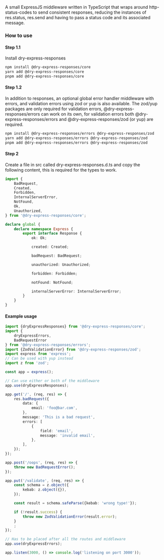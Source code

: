 A small ExpressJS middleware written in TypeScript that wraps around
http-status-codes to send consistent responses, reducing the instances
of
res.status, res.send and having to pass a status code and
its associated message.

### How to use

#### Step 1.1

Install dry-express-responses

```bash
npm install @dry-express-responses/core
yarn add @dry-express-responses/core
pnpm add @dry-express-responses/core
```

#### Step 1.2

In addition to responses, an optional global error handler middleware
with errors, and validation errors using zod or yup is also available.
The zod/yup packages are only required for validation errors,
@dry-express-responses/errors can work on its own, for validation
errors both @dry-express-responses/errors and
@dry-express-responses/zod (or yup) are required.

```bash
npm install @dry-express-responses/errors @dry-express-responses/zod
yarn add @dry-express-responses/errors @dry-express-responses/zod
pnpm add @dry-express-responses/errors @dry-express-responses/zod
```

#### Step 2

Create a file in src called dry-express-responses.d.ts and copy the
following content, this is required for the types to work.

```typescript
import {
	BadRequest,
	Created,
	Forbidden,
	InternalServerError,
	NotFound,
	Ok,
	Unauthorized,
} from '@dry-express-responses/core';

declare global {
	declare namespace Express {
		export interface Response {
			ok: Ok;

			created: Created;

			badRequest: BadRequest;

			unauthorized: Unauthorized;

			forbidden: Forbidden;

			notFound: NotFound;

			internalServerError: InternalServerError;
		}
	}
}
```

#### Example usage

```typescript
import {dryExpressResponses} from '@dry-express-responses/core';
import {
	dryExpressErrors,
	BadRequestError
} from '@dry-express-responses/errors';
import {ZodValidationError} from '@dry-express-responses/zod';
import express from 'express';
// Can be used with yup instead
import z from 'zod';

const app = express();

// Can use either or both of the middleware
app.use(dryExpressResponses);

app.get('/', (req, res) => {
	res.badRequest({
		data: {
			email: 'foo@bar.com',
		},
		message: 'This is a bad request',
		errors: [
			{
				field: 'email',
				message: 'invalid email',
			},
		],
	});
});

app.post('/oops', (req, res) => {
	throw new BadRequestError();
});

app.put('/validate', (req, res) => {
	const schema = z.object({
		kebab: z.object({}),
	});

	const result = schema.safeParse({kebab: 'wrong type!'});

	if (!result.success) {
		throw new ZodValidationError(result.error);
	}
	;
});

// Has to be placed after all the routes and middleware
app.use(dryExpressErrors);

app.listen(3000, () => console.log('listening on port 3000'));
```

